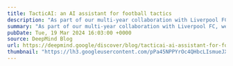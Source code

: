 ```yaml
---
title: TacticAI: an AI assistant for football tactics
description: "As part of our multi-year collaboration with Liverpool FC, we develop a full AI system that can advise coaches on corner kicks"
summary: "As part of our multi-year collaboration with Liverpool FC, we develop a full AI system that can advise coaches on corner kicks"
pubDate: Tue, 19 Mar 2024 16:03:00 +0000
source: DeepMind Blog
url: https://deepmind.google/discover/blog/tacticai-ai-assistant-for-football-tactics/
thumbnail: "https://lh3.googleusercontent.com/pPa45NPPYrOc4QHbcLIsmueJXi9hKNFdB0rbnRMdiRH0Gf3fgIc_g26-UbFxHVzqUT85QA-N3IvPpQaDevlp3OeF3RIiLQjmuONVRVyX1et0WYEKTQ=w1200-h630-n-nu"
---
```


